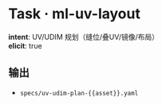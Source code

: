 # Task · ml-uv-layout

**intent**: UV/UDIM 规划（缝位/叠UV/镜像/布局）  
**elicit**: true

## 输出

- `specs/uv-udim-plan-{{asset}}.yaml`

